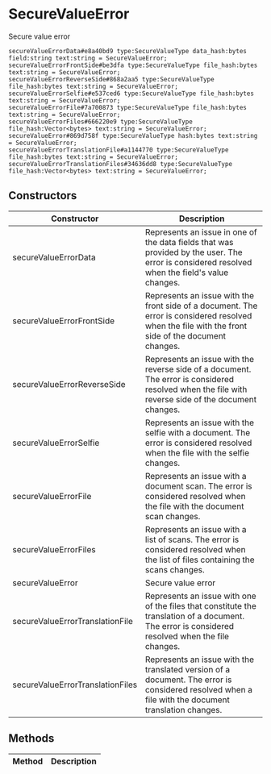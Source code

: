 # SecureValueError
Secure value error

```
secureValueErrorData#e8a40bd9 type:SecureValueType data_hash:bytes field:string text:string = SecureValueError;
secureValueErrorFrontSide#be3dfa type:SecureValueType file_hash:bytes text:string = SecureValueError;
secureValueErrorReverseSide#868a2aa5 type:SecureValueType file_hash:bytes text:string = SecureValueError;
secureValueErrorSelfie#e537ced6 type:SecureValueType file_hash:bytes text:string = SecureValueError;
secureValueErrorFile#7a700873 type:SecureValueType file_hash:bytes text:string = SecureValueError;
secureValueErrorFiles#666220e9 type:SecureValueType file_hash:Vector<bytes> text:string = SecureValueError;
secureValueError#869d758f type:SecureValueType hash:bytes text:string = SecureValueError;
secureValueErrorTranslationFile#a1144770 type:SecureValueType file_hash:bytes text:string = SecureValueError;
secureValueErrorTranslationFiles#34636dd8 type:SecureValueType file_hash:Vector<bytes> text:string = SecureValueError;
```

## Constructors
| Constructor | Description |
| ---- | ----------- |
| secureValueErrorData | Represents an issue in one of the data fields that was provided by the user. The error is considered resolved when the field's value changes. |
| secureValueErrorFrontSide | Represents an issue with the front side of a document. The error is considered resolved when the file with the front side of the document changes. |
| secureValueErrorReverseSide | Represents an issue with the reverse side of a document. The error is considered resolved when the file with reverse side of the document changes. |
| secureValueErrorSelfie | Represents an issue with the selfie with a document. The error is considered resolved when the file with the selfie changes. |
| secureValueErrorFile | Represents an issue with a document scan. The error is considered resolved when the file with the document scan changes. |
| secureValueErrorFiles | Represents an issue with a list of scans. The error is considered resolved when the list of files containing the scans changes. |
| secureValueError | Secure value error |
| secureValueErrorTranslationFile | Represents an issue with one of the files that constitute the translation of a document. The error is considered resolved when the file changes. |
| secureValueErrorTranslationFiles | Represents an issue with the translated version of a document. The error is considered resolved when a file with the document translation changes. |


## Methods
| Method | Description |
| ---- | ----------- |



